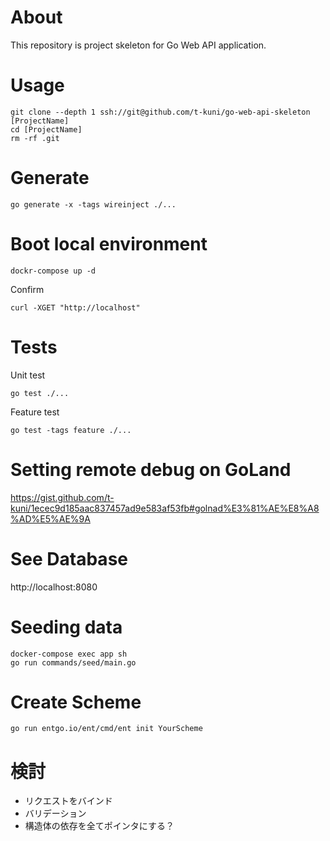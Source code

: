 # About

This repository is project skeleton for Go Web API application.

# Usage

```
git clone --depth 1 ssh://git@github.com/t-kuni/go-web-api-skeleton [ProjectName]
cd [ProjectName]
rm -rf .git 
```

# Generate 

```
go generate -x -tags wireinject ./...
```

# Boot local environment

```
dockr-compose up -d
```

Confirm

```
curl -XGET "http://localhost"
```

# Tests

Unit test

```
go test ./...
```

Feature test

```
go test -tags feature ./...
```

# Setting remote debug on GoLand

https://gist.github.com/t-kuni/1ecec9d185aac837457ad9e583af53fb#golnad%E3%81%AE%E8%A8%AD%E5%AE%9A

# See Database

http://localhost:8080

# Seeding data

```
docker-compose exec app sh
go run commands/seed/main.go
```


# Create Scheme

```
go run entgo.io/ent/cmd/ent init YourScheme
```

# 検討

- リクエストをバインド
- バリデーション
- 構造体の依存を全てポインタにする？
